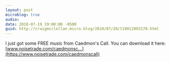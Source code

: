 ```yaml
---
layout: post
microblog: true
audio: 
date: 2010-07-19 19:00:00 -0500
guid: http://craigmcclellan.micro.blog/2010/07/20/t19012893170.html
---
```

I just got some FREE music from Caedmon's Call. You can download it here: [www.noisetrade.com/caedmonsc...](https://www.noisetrade.com/caedmonscall)
